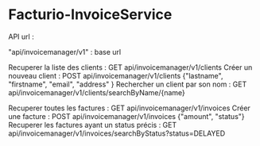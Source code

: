 # Facturio-InvoiceService

API url :

"api/invoicemanager/v1" : base url

Recuperer la liste des clients : GET api/invoicemanager/v1/clients
Créer un nouveau client : POST api/invoicemanager/v1/clients {"lastname", "firstname", "email", "address" }
Rechercher un client par son nom : GET api/invoicemanager/v1/clients/searchByName/{name}

Recuperer toutes les factures : GET api/invoicemanager/v1/invoices
Créer une facture : POST api/invoicemanager/v1/invoices {"amount", "status"}
Recuperer les factures ayant un status précis : GET api/invoicemanager/v1/invoices/searchByStatus?status=DELAYED
